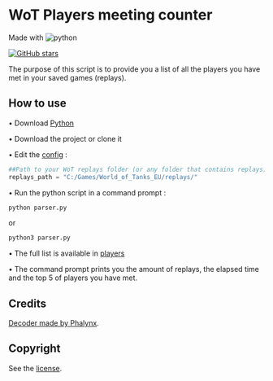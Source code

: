 # WoT Players meeting counter

Made with ![python](https://img.shields.io/badge/python-3.9-blue?link=https://www.python.org/downloads/)

[![GitHub stars](https://img.shields.io/github/stars/LockBlock-dev/wot-replays-users-met-counter.svg)](https://github.com/LockBlock-dev/wot-replays-users-met-counter/stargazers)

The purpose of this script is to provide you a list of all the players you have met in your saved games (replays).


## How to use

• Download [Python](https://www.python.org/downloads/)

• Download the project or clone it

• Edit the [config](./config.py) :
```python
##Path to your WoT replays folder (or any folder that contains replays)
replays_path = "C:/Games/World_of_Tanks_EU/replays/"
```

• Run the python script in a command prompt :
```bash
python parser.py
```
or
```bash
python3 parser.py
```

• The full list is available in [players](./players.json)

• The command prompt prints you the amount of replays, the elapsed time and the top 5 of players you have met.


## Credits

[Decoder made by Phalynx](https://github.com/Phalynx/wotdecoder/blob/master/wotdecoder.py).


## Copyright

See the [license](/LICENSE).